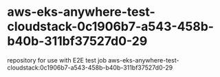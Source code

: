 # aws-eks-anywhere-test-cloudstack-0c1906b7-a543-458b-b40b-311bf37527d0-29
repository for use with E2E test job aws-eks-anywhere-test-cloudstack:0c1906b7-a543-458b-b40b-311bf37527d0-29
